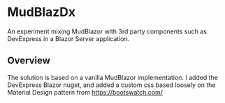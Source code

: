 # MudBlazDx
An experiment mixing MudBlazor with 3rd party components such as DevExpress in a Blazor Server application.

## Overview
The solution is based on a vanilla MudBlazor implementation.  I added the DevExpress Blazor nuget, and added a custom css based loosely on the Material Design pattern from https://bootswatch.com/

